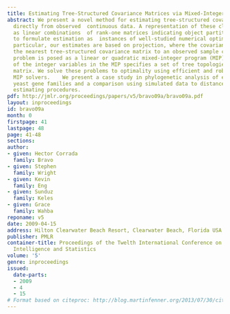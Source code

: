 ```yaml
---
title: Estimating Tree-Structured Covariance Matrices via Mixed-Integer Programming
abstract: We present a novel method for estimating tree-structured covariance matrices
  directly from observed  continuous data. A representation of these classes of matrices
  as linear combinations  of rank-one matrices indicating object partitions is used
  to formulate estimation as  instances of well-studied numerical optimization problems.    In
  particular, our estimates are based on projection, where the covariance estimate  is
  the nearest tree-structured covariance matrix to an observed sample covariance matrix.  The
  problem is posed as a linear or quadratic mixed-integer program (MIP) where  a setting
  of the integer variables in the MIP specifies a set of tree topologies of the structured  covariance
  matrix. We solve these problems to optimality using efficient and robust existing
  MIP solvers.    We present a case study in phylogenetic analysis of expression in
  yeast gene families and a comparison using simulated data to distance-based tree
  estimating procedures.
pdf: http://jmlr.org/proceedings/papers/v5/bravo09a/bravo09a.pdf
layout: inproceedings
id: bravo09a
month: 0
firstpage: 41
lastpage: 48
page: 41-48
sections: 
author:
- given: Hector Corrada
  family: Bravo
- given: Stephen
  family: Wright
- given: Kevin
  family: Eng
- given: Sunduz
  family: Keles
- given: Grace
  family: Wahba
reponame: v5
date: 2009-04-15
address: Hilton Clearwater Beach Resort, Clearwater Beach, Florida USA
publisher: PMLR
container-title: Proceedings of the Twelth International Conference on Artificial
  Intelligence and Statistics
volume: '5'
genre: inproceedings
issued:
  date-parts:
  - 2009
  - 4
  - 15
# Format based on citeproc: http://blog.martinfenner.org/2013/07/30/citeproc-yaml-for-bibliographies/
---
```

